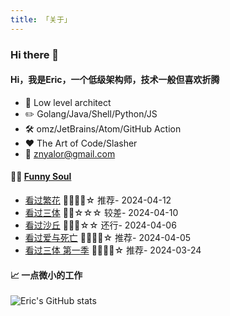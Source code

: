```yaml
---
title: 「关于」
---
```


### Hi there 👋

#### Hi，我是Eric，一个低级架构师，技术一般但喜欢折腾

- :briefcase: Low level architect<br/>
- :pencil2: Golang/Java/Shell/Python/JS<br/>
- :hammer_and_wrench: omz/JetBrains/Atom/GitHub Action<br/>
- :hearts: The Art of Code/Slasher<br/>
- :email: znyalor@gmail.com<br/>

#### 🤾‍♂️ <a href="https://movie.douban.com/people/znyalor/collect" target="_blank">Funny Soul</a>

<!-- START_SECTION:douban -->
* <a href='http://movie.douban.com/subject/34874646/' target='_blank'>看过繁花</a> 🌟🌟🌟🌟☆ 推荐- 2024-04-12
* <a href='http://movie.douban.com/subject/34444648/' target='_blank'>看过三体</a> 🌟🌟☆☆☆ 较差- 2024-04-10
* <a href='http://movie.douban.com/subject/3001114/' target='_blank'>看过沙丘</a> 🌟🌟🌟☆☆ 还行- 2024-04-06
* <a href='http://movie.douban.com/subject/35452077/' target='_blank'>看过爱与死亡</a> 🌟🌟🌟🌟☆ 推荐- 2024-04-05
* <a href='http://movie.douban.com/subject/35196946/' target='_blank'>看过三体 第一季</a> 🌟🌟🌟🌟☆ 推荐- 2024-03-24
<!-- END_SECTION:douban -->


#### 📈 一点微小的工作

![Eric's GitHub stats](https://github-readme-stats.vercel.app/api?username=zylele&show_icons=true&count_private=true&theme=vue)